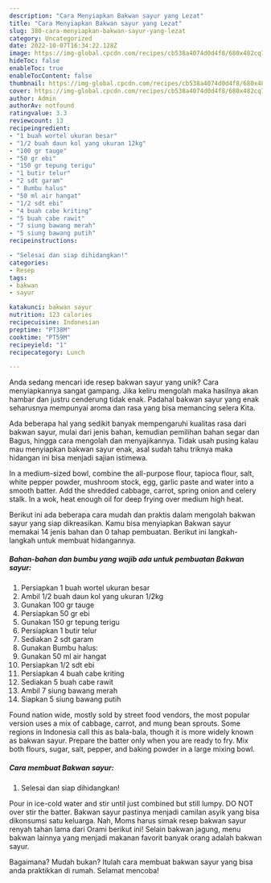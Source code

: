 ```yaml
---
description: "Cara Menyiapkan Bakwan sayur yang Lezat"
title: "Cara Menyiapkan Bakwan sayur yang Lezat"
slug: 380-cara-menyiapkan-bakwan-sayur-yang-lezat
category: Uncategorized
date: 2022-10-07T16:34:22.128Z
image: https://img-global.cpcdn.com/recipes/cb538a4074d0d4f8/680x482cq70/bakwan-sayur-foto-resep-utama.jpg
hideToc: false
enableToc: true
enableTocContent: false
thumbnail: https://img-global.cpcdn.com/recipes/cb538a4074d0d4f8/680x482cq70/bakwan-sayur-foto-resep-utama.jpg
cover: https://img-global.cpcdn.com/recipes/cb538a4074d0d4f8/680x482cq70/bakwan-sayur-foto-resep-utama.jpg
author: Admin
authorAv: notfound
ratingvalue: 3.3
reviewcount: 13
recipeingredient:
- "1 buah wortel ukuran besar"
- "1/2 buah daun kol yang ukuran 12kg"
- "100 gr tauge"
- "50 gr ebi"
- "150 gr tepung terigu"
- "1 butir telur"
- "2 sdt garam"
- " Bumbu halus"
- "50 ml air hangat"
- "1/2 sdt ebi"
- "4 buah cabe kriting"
- "5 buah cabe rawit"
- "7 siung bawang merah"
- "5 siung bawang putih"
recipeinstructions:

- "Selesai dan siap dihidangkan!"
categories:
- Resep
tags:
- bakwan
- sayur

katakunci: bakwan sayur 
nutrition: 123 calories
recipecuisine: Indonesian
preptime: "PT38M"
cooktime: "PT59M"
recipeyield: "1"
recipecategory: Lunch

---
```





Anda sedang mencari ide resep bakwan sayur yang unik? Cara menyiapkannya sangat gampang. Jika keliru mengolah maka hasilnya akan hambar dan justru cenderung tidak enak. Padahal bakwan sayur yang enak seharusnya mempunyai aroma dan rasa yang bisa memancing selera Kita.





Ada beberapa hal yang sedikit banyak mempengaruhi kualitas rasa dari bakwan sayur, mulai dari jenis bahan, kemudian pemilihan bahan segar dan Bagus, hingga cara mengolah dan menyajikannya. Tidak usah pusing kalau mau menyiapkan bakwan sayur enak,      asal sudah tahu triknya maka hidangan ini bisa menjadi sajian istimewa.














In a medium-sized bowl, combine the all-purpose flour, tapioca flour, salt, white pepper powder, mushroom stock, egg, garlic paste and water into a smooth batter. Add the shredded cabbage, carrot, spring onion and celery stalk. In a wok, heat enough oil for deep frying over medium high heat.






Berikut ini ada beberapa cara mudah dan praktis dalam mengolah bakwan sayur yang siap dikreasikan. Kamu bisa menyiapkan Bakwan sayur memakai 14 jenis bahan dan 0 tahap pembuatan. Berikut ini langkah-langkah untuk membuat hidangannya.

<!--inarticleads1-->

##### Bahan-bahan dan bumbu yang wajib ada untuk pembuatan Bakwan sayur:

1. Persiapkan 1 buah wortel ukuran besar
1. Ambil 1/2 buah daun kol yang ukuran 1/2kg
1. Gunakan 100 gr tauge
1. Persiapkan 50 gr ebi
1. Gunakan 150 gr tepung terigu
1. Persiapkan 1 butir telur
1. Sediakan 2 sdt garam
1. Gunakan  Bumbu halus:
1. Gunakan 50 ml air hangat
1. Persiapkan 1/2 sdt ebi
1. Persiapkan 4 buah cabe kriting
1. Sediakan 5 buah cabe rawit
1. Ambil 7 siung bawang merah
1. Siapkan 5 siung bawang putih


Found nation wide, mostly sold by street food vendors, the most popular version uses a mix of cabbage, carrot, and mung bean sprouts. Some regions in Indonesia call this as bala-bala, though it is more widely known as bakwan sayur. Prepare the batter only when you are ready to fry. Mix both flours, sugar, salt, pepper, and baking powder in a large mixing bowl. 

<!--inarticleads2-->

##### Cara membuat Bakwan sayur:


1. Selesai dan siap dihidangkan!

Pour in ice-cold water and stir until just combined but still lumpy. DO NOT over stir the batter. Bakwan sayur pastinya menjadi camilan asyik yang bisa dikonsumsi satu keluarga. Nah, Moms harus simak resep bakwan sayur renyah tahan lama dari Orami berikut ini! Selain bakwan jagung, menu bakwan lainnya yang menjadi makanan favorit banyak orang adalah bakwan sayur. 

Bagaimana? Mudah bukan? Itulah cara membuat bakwan sayur yang bisa anda praktikkan di rumah. Selamat mencoba!
